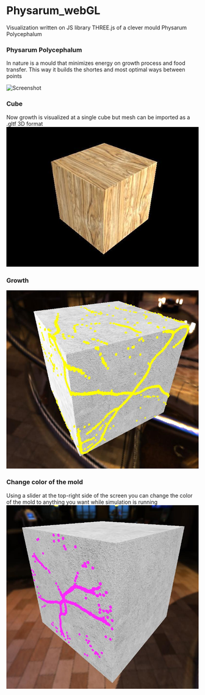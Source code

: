# Physarum_webGL
Visualization written on JS library THREE.js of a clever mould Physarum Polycephalum

### Physarum Polycephalum 
In nature is a mould that minimizes energy on
growth process and food transfer. This way it builds the shortes and most optimal ways between points

![Screenshot](readme_images/physarum.gif)

### Cube
Now growth is visualized at a single cube but mesh can be imported as a .gltf 3D format
![Screenshot](readme_images/cube.jpg)

### Growth
![Screenshot](readme_images/mold.jpg)

### Change color of the mold
Using a slider at the top-right side of the screen you can change the color of the mold to anything you want while simulation is running
![Screenshot](readme_images/color.jpg)
